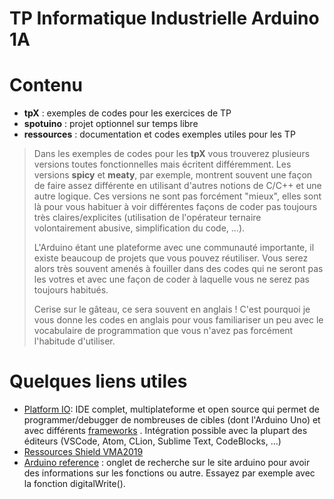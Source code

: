 # **TP Informatique Industrielle Arduino 1A**


# Contenu
* **tpX** : exemples de codes pour les exercices de TP
* **spotuino** : projet optionnel sur temps libre 
* **ressources** : documentation et codes exemples utiles pour les TP

> Dans les exemples de codes pour les **tpX** vous trouverez plusieurs versions toutes fonctionnelles mais écritent différemment.
> Les versions **spicy** et **meaty**, par exemple, montrent souvent une façon de faire assez différente en utilisant d'autres notions de C/C++ et une autre logique.
> Ces versions ne sont pas forcément "mieux", elles sont là pour vous habituer à voir différentes façons de coder pas toujours très claires/explicites
> (utilisation de l'opérateur ternaire volontairement abusive, simplification du code, ...).
>
> L'Arduino étant une plateforme avec une communauté importante, il existe beaucoup de projets que vous pouvez réutiliser. Vous serez alors très souvent amenés à fouiller dans des codes qui ne seront pas les votres et avec une façon de coder à laquelle vous ne serez pas toujours habitués. 
> 
>Cerise sur le gâteau, ce sera souvent en anglais ! C'est pourquoi je vous donne les codes
> en anglais pour vous familiariser un peu avec le vocabulaire de programmation que vous n'avez pas forcément l'habitude d'utiliser.


# Quelques liens utiles

* [Platform IO](https://platformio.org/platformio-ide): IDE complet, multiplateforme et open source qui permet de programmer/debugger de nombreuses de cibles (dont l'Arduino Uno) et avec différents [frameworks](https://docs.platformio.org/en/latest/frameworks/) . Intégration possible avec la plupart des éditeurs (VSCode, Atom, CLion, Sublime Text, CodeBlocks, ...)
* [Ressources Shield VMA2019](https://www.velleman.eu/support/downloads/?code=VMA209)
* [Arduino reference](https://www.arduino.cc/search) : onglet de recherche sur le site arduino pour avoir des informations sur les fonctions ou autre. Essayez par exemple avec la fonction digitalWrite().
